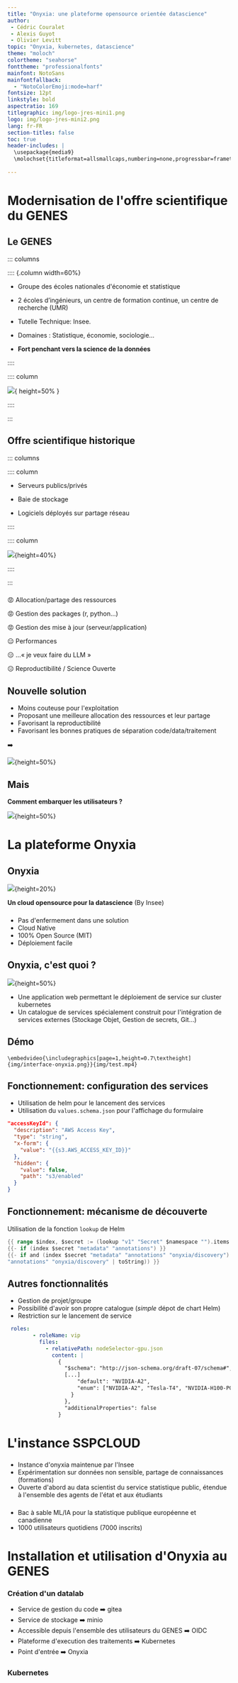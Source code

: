 ```yaml
---
title: "Onyxia: une plateforme opensource orientée datascience"
author: 
 - Cédric Couralet
 - Alexis Guyot
 - Olivier Levitt
topic: "Onyxia, kubernetes, datascience"
theme: "moloch"
colortheme: "seahorse"
fonttheme: "professionalfonts"
mainfont: NotoSans
mainfontfallback:
  - "NotoColorEmoji:mode=harf"
fontsize: 12pt
linkstyle: bold
aspectratio: 169
titlegraphic: img/logo-jres-mini1.png
logo: img/logo-jres-mini2.png
lang: fr-FR
section-titles: false
toc: true
header-includes: |
  \usepackage{media9}
  \molochset{titleformat=allsmallcaps,numbering=none,progressbar=frametitle,sectionpage=none}
  
---
```


# Modernisation de l'offre scientifique du GENES

## Le GENES

::: columns

:::: {.column width=60%}

- Groupe des écoles nationales d'économie et statistique

- 2 écoles d’ingénieurs, un centre de formation continue, un centre de recherche (UMR)

- Tutelle Technique: Insee.

- Domaines :  Statistique, économie, sociologie…

- **Fort penchant vers la science de la données**

::::

:::: column

![](img/logos-genes-transparent.png){ height=50% }

::::

:::

## Offre scientifique historique

::: columns

:::: column

- Serveurs publics/privés

- Baie de stockage

- Logiciels déployés sur partage réseau

::::

:::: column

![](img/offre-hpc-genes.drawio.png){height=40%}

::::

:::

###

😡 Allocation/partage des ressources

😡 Gestion des packages (r, python...)

😡 Gestion des mise à jour (serveur/application)

😑 Performances

😑 ...« je veux faire du LLM »

😑 Reproductibilité / Science Ouverte

## Nouvelle solution

- Moins couteuse pour l'exploitation
- Proposant une meilleure allocation des ressources et leur partage
- Favorisant la reproductibilité
- Favorisant les bonnes pratiques de séparation code/data/traitement

➡️

![](img/kube-git-s3-transparent.png){height=50%}

## Mais

**Comment embarquer les utilisateurs ?**

![](img/chercheur-perplexe-transparent.png){height=50%}

# La plateforme Onyxia

## Onyxia

![](img/logoOnyxia.png){height=20%} 

**Un cloud opensource pour la datascience** (By Insee)

###

- Pas d'enfermement dans une solution
- Cloud Native
- 100% Open Source (MIT)
- Déploiement facile


## Onyxia, c'est quoi ?

![](img/interface-onyxia.png){height=50%}



- Une application web permettant le déploiement de service sur cluster kubernetes
- Un catalogue de services spécialement construit pour l'intégration de services externes (Stockage Objet, Gestion de secrets, Git...)

## Démo

```{=latex}
\embedvideo{\includegraphics[page=1,height=0.7\textheight]{img/interface-onyxia.png}}{img/test.mp4}
```

## Fonctionnement: configuration des services

* Utilisation de helm pour le lancement des services
* Utilisation du `values.schema.json` pour l'affichage du formulaire

```json
"accessKeyId": {
  "description": "AWS Access Key",
  "type": "string",
  "x-form": {
    "value": "{{s3.AWS_ACCESS_KEY_ID}}"
  },
  "hidden": {
    "value": false,
    "path": "s3/enabled"
  }
}
```

## Fonctionnement: mécanisme de découverte

Utilisation de la fonction `lookup` de Helm

```go
{{ range $index, $secret := (lookup "v1" "Secret" $namespace "").items }}
{{- if (index $secret "metadata" "annotations") }}
{{- if and (index $secret "metadata" "annotations" "onyxia/discovery") (eq "mongodb" (index $secret "metadata"
"annotations" "onyxia/discovery" | toString)) }}
```

## Autres fonctionnalités 

* Gestion de projet/groupe
* Possibilité d'avoir son propre catalogue (*simple* dépot de chart Helm)
* Restriction sur le lancement de service 

```yaml
 roles:
        - roleName: vip
          files:
            - relativePath: nodeSelector-gpu.json
              content: |
                {
                  "$schema": "http://json-schema.org/draft-07/schema#",
                  [...]
                      "default": "NVIDIA-A2",
                      "enum": ["NVIDIA-A2", "Tesla-T4", "NVIDIA-H100-PCIe"]
                    }
                  },
                  "additionalProperties": false
                }    
```

# L'instance SSPCLOUD

###

* Instance d'onyxia maintenue par l'Insee
* Expérimentation sur données non sensible, partage de connaissances (formations)
* Ouverte d'abord au data scientist du service statistique public, étendue à l'ensemble des agents de l'état et aux étudiants

###

* Bac à sable ML/IA pour la statistique publique européenne et canadienne
* 1000 utilisateurs quotidiens (7000 inscrits)


# Installation et utilisation d'Onyxia au GENES

### Création d'un datalab

* Service de gestion du code ➡️ gitea
* Service de stockage ➡️ minio
* Accessible depuis l'ensemble des utilisateurs du GENES ➡️ OIDC
* Plateforme d'execution des traitements ➡️ Kubernetes
* Point d'entrée ➡️ Onyxia

### Kubernetes

